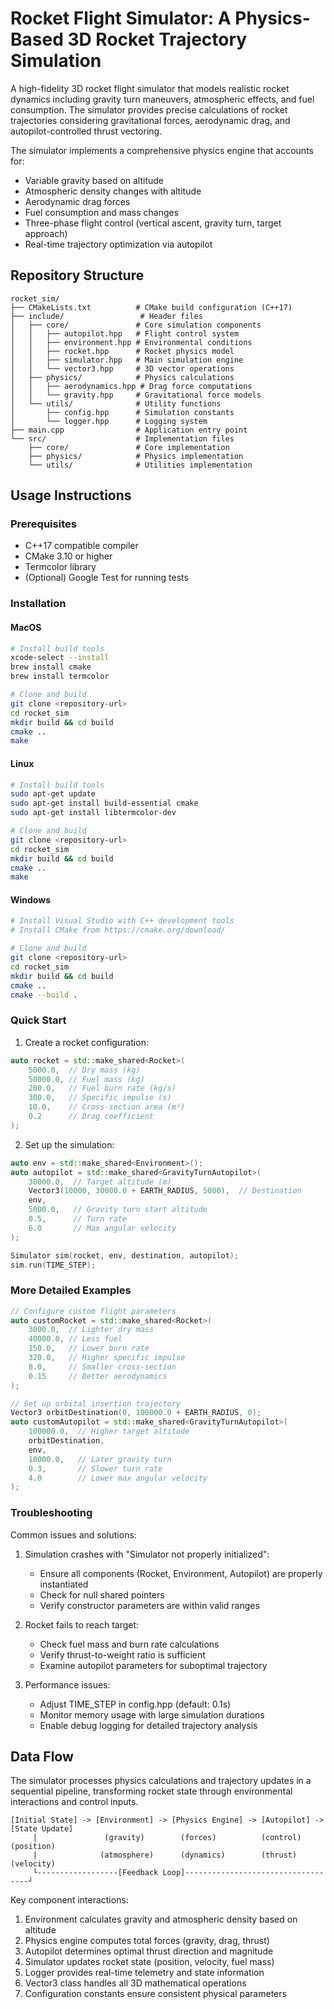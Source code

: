 # Rocket Flight Simulator: A Physics-Based 3D Rocket Trajectory Simulation

A high-fidelity 3D rocket flight simulator that models realistic rocket dynamics including gravity turn maneuvers, atmospheric effects, and fuel consumption. The simulator provides precise calculations of rocket trajectories considering gravitational forces, aerodynamic drag, and autopilot-controlled thrust vectoring.

The simulator implements a comprehensive physics engine that accounts for:
- Variable gravity based on altitude
- Atmospheric density changes with altitude
- Aerodynamic drag forces
- Fuel consumption and mass changes
- Three-phase flight control (vertical ascent, gravity turn, target approach)
- Real-time trajectory optimization via autopilot

## Repository Structure
```
rocket_sim/
├── CMakeLists.txt          # CMake build configuration (C++17)
├── include/                 # Header files
│   ├── core/               # Core simulation components
│   │   ├── autopilot.hpp   # Flight control system
│   │   ├── environment.hpp # Environmental conditions
│   │   ├── rocket.hpp      # Rocket physics model
│   │   ├── simulator.hpp   # Main simulation engine
│   │   └── vector3.hpp     # 3D vector operations
│   ├── physics/            # Physics calculations
│   │   ├── aerodynamics.hpp # Drag force computations
│   │   └── gravity.hpp     # Gravitational force models
│   └── utils/              # Utility functions
│       ├── config.hpp      # Simulation constants
│       └── logger.hpp      # Logging system
├── main.cpp                # Application entry point
└── src/                    # Implementation files
    ├── core/               # Core implementation
    ├── physics/            # Physics implementation
    └── utils/              # Utilities implementation
```

## Usage Instructions
### Prerequisites
- C++17 compatible compiler
- CMake 3.10 or higher
- Termcolor library
- (Optional) Google Test for running tests

### Installation

#### MacOS
```bash
# Install build tools
xcode-select --install
brew install cmake
brew install termcolor

# Clone and build
git clone <repository-url>
cd rocket_sim
mkdir build && cd build
cmake ..
make
```

#### Linux
```bash
# Install build tools
sudo apt-get update
sudo apt-get install build-essential cmake
sudo apt-get install libtermcolor-dev

# Clone and build
git clone <repository-url>
cd rocket_sim
mkdir build && cd build
cmake ..
make
```

#### Windows
```bash
# Install Visual Studio with C++ development tools
# Install CMake from https://cmake.org/download/

# Clone and build
git clone <repository-url>
cd rocket_sim
mkdir build && cd build
cmake ..
cmake --build .
```

### Quick Start
1. Create a rocket configuration:
```cpp
auto rocket = std::make_shared<Rocket>(
    5000.0,  // Dry mass (kg)
    50000.0, // Fuel mass (kg)
    200.0,   // Fuel burn rate (kg/s)
    300.0,   // Specific impulse (s)
    10.0,    // Cross-section area (m²)
    0.2      // Drag coefficient
);
```

2. Set up the simulation:
```cpp
auto env = std::make_shared<Environment>();
auto autopilot = std::make_shared<GravityTurnAutopilot>(
    30000.0,  // Target altitude (m)
    Vector3(10000, 30000.0 + EARTH_RADIUS, 5000),  // Destination
    env,
    5000.0,   // Gravity turn start altitude
    0.5,      // Turn rate
    6.0       // Max angular velocity
);

Simulator sim(rocket, env, destination, autopilot);
sim.run(TIME_STEP);
```

### More Detailed Examples
```cpp
// Configure custom flight parameters
auto customRocket = std::make_shared<Rocket>(
    3000.0,  // Lighter dry mass
    40000.0, // Less fuel
    150.0,   // Lower burn rate
    320.0,   // Higher specific impulse
    8.0,     // Smaller cross-section
    0.15     // Better aerodynamics
);

// Set up orbital insertion trajectory
Vector3 orbitDestination(0, 100000.0 + EARTH_RADIUS, 0);
auto customAutopilot = std::make_shared<GravityTurnAutopilot>(
    100000.0,  // Higher target altitude
    orbitDestination,
    env,
    10000.0,   // Later gravity turn
    0.3,       // Slower turn rate
    4.0        // Lower max angular velocity
);
```

### Troubleshooting
Common issues and solutions:

1. Simulation crashes with "Simulator not properly initialized":
   - Ensure all components (Rocket, Environment, Autopilot) are properly instantiated
   - Check for null shared pointers
   - Verify constructor parameters are within valid ranges

2. Rocket fails to reach target:
   - Check fuel mass and burn rate calculations
   - Verify thrust-to-weight ratio is sufficient
   - Examine autopilot parameters for suboptimal trajectory

3. Performance issues:
   - Adjust TIME_STEP in config.hpp (default: 0.1s)
   - Monitor memory usage with large simulation durations
   - Enable debug logging for detailed trajectory analysis

## Data Flow
The simulator processes physics calculations and trajectory updates in a sequential pipeline, transforming rocket state through environmental interactions and control inputs.

```ascii
[Initial State] -> [Environment] -> [Physics Engine] -> [Autopilot] -> [State Update]
     |               (gravity)        (forces)          (control)        (position)
     |              (atmosphere)      (dynamics)        (thrust)         (velocity)
     └------------------[Feedback Loop]-----------------------------------┘
```

Key component interactions:
1. Environment calculates gravity and atmospheric density based on altitude
2. Physics engine computes total forces (gravity, drag, thrust)
3. Autopilot determines optimal thrust direction and magnitude
4. Simulator updates rocket state (position, velocity, fuel mass)
5. Logger provides real-time telemetry and state information
6. Vector3 class handles all 3D mathematical operations
7. Configuration constants ensure consistent physical parameters